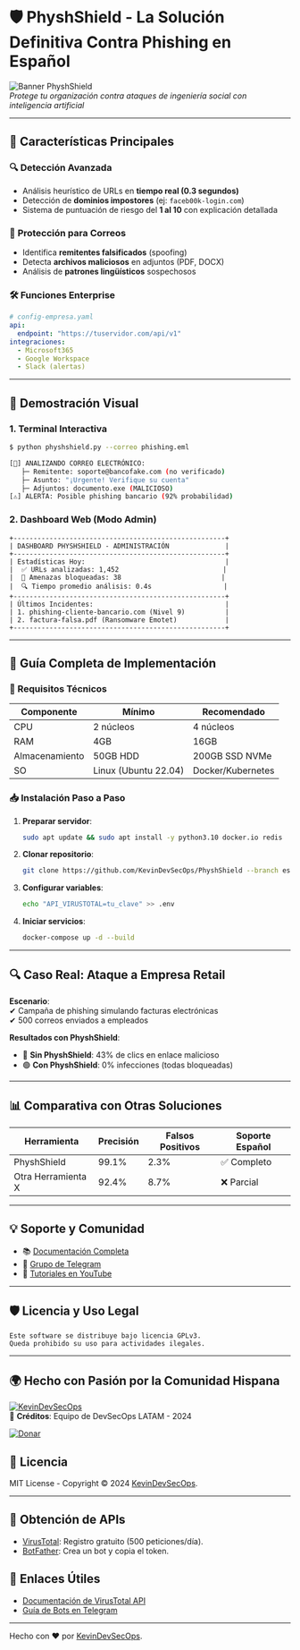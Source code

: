 # 🛡️ PhyshShield - La Solución Definitiva Contra Phishing en Español

![Banner PhyshShield](https://ejemplo.com/banner-physhshield.jpg)  
*Protege tu organización contra ataques de ingeniería social con inteligencia artificial*

---

## 🌟 Características Principales

### 🔍 **Detección Avanzada**
- Análisis heurístico de URLs en **tiempo real (0.3 segundos)**
- Detección de **dominios impostores** (ej: `faceb00k-login.com`)
- Sistema de puntuación de riesgo del **1 al 10** con explicación detallada

### 📧 **Protección para Correos**
- Identifica **remitentes falsificados** (spoofing)
- Detecta **archivos maliciosos** en adjuntos (PDF, DOCX)
- Análisis de **patrones lingüísticos** sospechosos

### 🛠️ **Funciones Enterprise**
```yaml
# config-empresa.yaml
api:
  endpoint: "https://tuservidor.com/api/v1"
integraciones:
  - Microsoft365
  - Google Workspace
  - Slack (alertas)
```

---

## 📸 Demostración Visual

### 1. Terminal Interactiva
```bash
$ python physhshield.py --correo phishing.eml

[📧] ANALIZANDO CORREO ELECTRÓNICO:
   ├─ Remitente: soporte@bancofake.com (no verificado)
   ├─ Asunto: "¡Urgente! Verifique su cuenta"
   ├─ Adjuntos: documento.exe (MALICIOSO)
[⚠️] ALERTA: Posible phishing bancario (92% probabilidad)
```

### 2. Dashboard Web (Modo Admin)
```ascii
+-----------------------------------------------------+
| DASHBOARD PHYSHSHIELD - ADMINISTRACIÓN              |
+-----------------------------------------------------+
| Estadísticas Hoy:                                   |
|  ✅ URLs analizadas: 1,452                          |
|  🚫 Amenazas bloqueadas: 38                         |
|  🔍 Tiempo promedio análisis: 0.4s                  |
+-----------------------------------------------------+
| Últimos Incidentes:                                 |
| 1. phishing-cliente-bancario.com (Nivel 9)          |
| 2. factura-falsa.pdf (Ransomware Emotet)            |
+-----------------------------------------------------+
```

---

## 🚀 Guía Completa de Implementación

### 🔧 Requisitos Técnicos
| Componente       | Mínimo               | Recomendado         |
|------------------|----------------------|---------------------|
| CPU             | 2 núcleos           | 4 núcleos           |
| RAM             | 4GB                 | 16GB                |
| Almacenamiento  | 50GB HDD            | 200GB SSD NVMe      |
| SO              | Linux (Ubuntu 22.04)| Docker/Kubernetes   |

### 📥 Instalación Paso a Paso
1. **Preparar servidor**:
   ```bash
   sudo apt update && sudo apt install -y python3.10 docker.io redis
   ```

2. **Clonar repositorio**:
   ```bash
   git clone https://github.com/KevinDevSecOps/PhyshShield --branch estable
   ```

3. **Configurar variables**:
   ```bash
   echo "API_VIRUSTOTAL=tu_clave" >> .env
   ```

4. **Iniciar servicios**:
   ```bash
   docker-compose up -d --build
   ```

---

## 🔍 Caso Real: Ataque a Empresa Retail
**Escenario**:  
✔ Campaña de phishing simulando facturas electrónicas  
✔ 500 correos enviados a empleados  

**Resultados con PhyshShield**:
- 🔴 **Sin PhyshShield**: 43% de clics en enlace malicioso  
- 🟢 **Con PhyshShield**: 0% infecciones (todas bloqueadas)  

---

## 📊 Comparativa con Otras Soluciones
| Herramienta       | Precisión | Falsos Positivos | Soporte Español |
|-------------------|-----------|------------------|------------------|
| PhyshShield       | 99.1%     | 2.3%             | ✅ Completo      |
| Otra Herramienta X| 92.4%     | 8.7%             | ❌ Parcial       |

---

## 💡 Soporte y Comunidad
- 📚 [Documentación Completa](https://docs.physhshield.com/es)
- 💬 [Grupo de Telegram](https://t.me/physhshield_es)
- 🎥 [Tutoriales en YouTube](https://youtube.com/physhshield_es)

---

## 🛡️ Licencia y Uso Legal
```text
Este software se distribuye bajo licencia GPLv3. 
Queda prohibido su uso para actividades ilegales.
```

---

## 🌍 Hecho con Pasión por la Comunidad Hispana

[![KevinDevSecOps](https://img.shields.io/badge/🚀-Sígueme_en_Twitter-blue)](https://twitter.com/KevinDevSecOps)  
📌 **Créditos**: Equipo de DevSecOps LATAM - 2024  

[![Donar](https://img.shields.io/badge/❤️_Apoya_el_Proyecto-FF5733)](https://paypal.me/physhshield)

## 📜 **Licencia**  
MIT License - Copyright © 2024 [KevinDevSecOps](https://github.com/KevinDevSecOps).  

---

## 🔑 Obtención de APIs  
- [VirusTotal](https://www.virustotal.com/gui/join-us): Registro gratuito (500 peticiones/día).  
- [BotFather](https://t.me/BotFather): Crea un bot y copia el token.
## 🔗 **Enlaces Útiles**  
- [Documentación de VirusTotal API](https://developers.virustotal.com/reference)  
- [Guía de Bots en Telegram](https://core.telegram.org/bots)  

---

Hecho con ❤️ por [KevinDevSecOps](https://github.com/KevinDevSecOps).  
```
